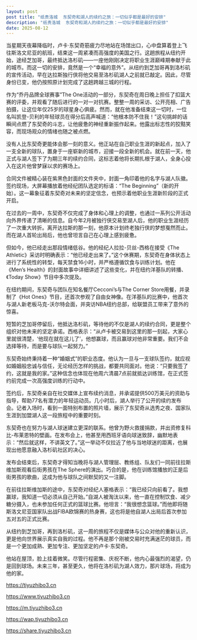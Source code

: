 ```yaml
---
layout: post
post title: "纸贵洛城  东契奇和湖人的续约之旅：一切似乎都是最好的安排" 
description: "纸贵洛城  东契奇和湖人的续约之旅：一切似乎都是最好的安排" 
date: 2025-08-12
---
```


当星期天夜幕降临时，卢卡·东契奇筋疲力尽地站在场馆出口，心中盘算着登上飞往斯洛文尼亚的航班，结束这一周紧凑而高强度的美国之行。这趟旅程从纽约开始，途经芝加哥，最终抵达洛杉矶——一座他刚刚决定将职业生涯巅峰期奉献于此的城市。而这一切的安排，竟然是一个“幸福的意外”。从纽约到芝加哥再到洛杉矶的宣传活动，早在达拉斯独行侠将他交易至洛杉矶湖人之前就已敲定。因此，尽管身份已变，他仍按照原计划完成了这趟跨越三城的行程。

作为“乔丹品牌全球赛事”The One活动的一部分，东契奇在周日晚上担任了扣篮大赛的评委，并观看了随后进行的一对一对抗赛。整整一周的采访、公开亮相、广告拍摄，让这位年仅25岁的球星身心俱疲。然而，就在他准备结束这一切时，一位名叫凯登-贝利的年轻球员在得分后高声喊道：“他根本防不住我！”这句挑衅的话瞬间点燃了东契奇的斗志，让他疲惫的神经重新振作起来。他露出标志性的狡黠笑容，而现场观众的情绪也随之被点燃。

没有人比东契奇更能体会那一刻的意义。他正站在自己职业生涯的新起点，加入了一支全新的球队，置身于一座崭新的城市，迎接一段全新的机会。就在前一天，他正式与湖人签下了为期三年的续约合同，这标志着他将长期扎根于湖人，全身心投入在这片他曾梦寐以求的赛场上。

合同文件被精心装在紫黑色封面的文件夹中，封面一角印着他的名字与湖人队徽。签约现场，大屏幕播放着他经纪团队选定的标语：“The Beginning”（新的开始）。这一幕象征着东契奇对未来的坚定信念，也预示着他职业生涯新阶段的正式开启。

在过去的一周中，东契奇不仅完成了身体和心理上的调整，也通过一系列公开活动向外界传递了清晰的信息。自今年2月被独行侠交易至湖人后，他的职业生涯经历了一次重大转折。离开达拉斯的那一刻，他原本计划终老独行侠的梦想戛然而止。而在湖人首轮出局后，他也曾坦言自己在心理上感到疲惫。

但如今，他已经走出那段情绪低谷。他的经纪人拉拉-贝丝-西格在接受《The Athletic》采访时明确表示：“他已经走出来了。”这个休赛期，东契奇在身体状态上进行了系统性的转型，每天禁食16小时，并严格遵循饮食与训练计划。他在《Men’s Health》的封面故事中详细讲述了这些变化，并在纽约洋基队的转播、《Today Show》节目中多次提及。

在纽约期间，东契奇与团队在知名餐厅Cecconi’s与The Corner Store用餐，并录制了《Hot Ones》节目，还首次参观了自由女神像。在洋基队的比赛中，他首次与湖人新老板马克-沃尔特会面，并突访NBA纽约总部，给联盟员工带来了意外的惊喜。

短暂的芝加哥停留后，他抵达洛杉矶，等待他的不仅是湖人的续约合同，更是整个组织对他未来的坚定承诺。西格表示：“从卢卡被交易到这里的那一刻起，大家心里就很清楚，‘他现在就在这儿了’，他想赢球，而且赢球对他非常重要。我们不会选择等待，而是要与球队一起努力。”

东契奇始终秉持着一种“婚姻式”的职业态度。他认为一旦与一支球队签约，就应视如婚姻般忠诚与信任，无论经历怎样的挑战，都要共同面对。他说：“只要我签了约，这就是我的家。”这种信念也体现在他周六清晨7点前就抵达训练馆，在正式签约前完成一次高强度训练的行动中。

签约后，东契奇亲自在社交媒体上宣布续约消息，并承诺提供500万美元的资助与指导，帮助77名有潜力的年轻运动员。几小时后，湖人举行了公开的续约发布会。记者入场时，看到一面特别布置的照片墙，展示了东契奇从选秀之夜、国家队生涯到加盟湖人这一段旅程中的重要时刻。

东契奇也在努力与湖人球迷建立更深的联系。他曾为野火救援捐款，并出资修复科比-布莱恩特的壁画。在发布会上，他甚至用西班牙语向球迷致辞，幽默地表示：“然后就这样，不讲英文了。”这一举动不仅拉近了他与当地球迷的距离，也展现出他愿意融入洛杉矶社区的决心。

发布会结束后，东契奇才得知当晚将与湖人管理层、教练组、队友们一同前往拉斯维加斯观看后街男孩在The Sphere的演出。巧合的是，他在训练馆播放的正是后街男孩的歌曲，这成为他与球队之间默契的又一注脚。

在前往拉斯维加斯的途中，东契奇对经纪人塞格表示：“我已经只向前看了。我想赢球，我知道一切必须从自己开始。”自湖人被淘汰以来，他一直在控制饮食、减少糖分摄入，也未参加任何正式的篮球比赛。他坦言：“我很想念篮球。”而他即将随斯洛文尼亚国家队出战FIBA欧锦赛的热身赛，这也将是他自湖人出局后首次参加五对五的正式比赛。

从纽约到芝加哥，再到洛杉矶，这一周的旅程不仅是媒体与公众对他的重新认识，更是他向世界展示真实自我的过程。他不再是那个刚被交易时充满迷茫的球员，而是一个更加成熟、更加专注、更加坚定的卢卡·东契奇。

他站在屋顶，脸上挂着微笑。尽管行程密集、庆祝不断，他内心最强烈的渴望，仍是回到球场。未来三年，甚至更久，他将在洛杉矶为湖人效力，那片球场，将成为他的家。

https://tiyuzhibo3.cn

https://www.tiyuzhibo3.cn

https://m.tiyuzhibo3.cn

https://wap.tiyuzhibo3.cn

https://share.tiyuzhibo3.cn